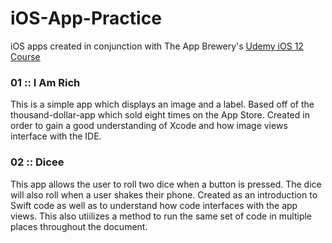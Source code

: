 # iOS-App-Practice
iOS apps created in conjunction with The App Brewery's [Udemy iOS 12 Course](https://www.udemy.com/ios-12-app-development-bootcamp/learn/v4/content)

### 01 :: I Am Rich
This is a simple app which displays an image and a label. Based off of the thousand-dollar-app which sold eight times on the App Store. Created in order to gain a good understanding of Xcode and how image views interface with the IDE. 

### 02 :: Dicee
This app allows the user to roll two dice when a button is pressed. The dice will also roll when a user shakes their phone. Created as an introduction to Swift code as well as to understand how code interfaces with the app views. This also utiilizes a method to run the same set of code in multiple places throughout the document.

